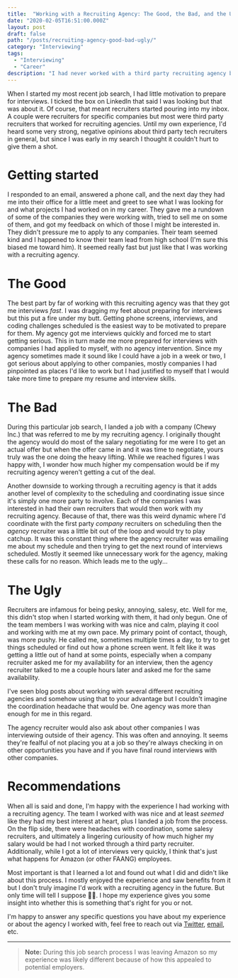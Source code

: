 ```yaml
---
title:  "Working with a Recruiting Agency: The Good, the Bad, and the Ugly"
date: "2020-02-05T16:51:00.000Z"
layout: post
draft: false
path: "/posts/recruiting-agency-good-bad-ugly/"
category: "Interviewing"
tags:
  - "Interviewing"
  - "Career"
description: "I had never worked with a third party recruiting agency before but figured it couldn't hurt. I quickly learned how it could both hurt me and help me."
---
```


When I started my most recent job search, I had little motivation to prepare for interviews. I ticked the box on LinkedIn that said I was looking but that was about it. Of course, that meant recruiters started pouring into my inbox. A couple were recruiters for specific companies but most were third party recruiters that worked for recruiting agencies. Until my own experience, I'd heard some very strong, negative opinions about third party tech recruiters in general, but since I was early in my search I thought it couldn't hurt to give them a shot.

# Getting started

I responded to an email, answered a phone call, and the next day they had me into their office for a little meet and greet to see what I was looking for and what projects I had worked on in my career. They gave me a rundown of some of the companies they were working with, tried to sell me on some of them, and got my feedback on which of those I might be interested in. They didn't pressure me to apply to any companies. Their team seemed kind and I happened to know their team lead from high school (I'm sure this biased me toward him). It seemed really fast but just like that I was working with a recruiting agency.

# The Good

The best part by far of working with this recruiting agency was that they got me interviews _fast_. I was dragging my feet about preparing for interviews but this put a fire under my butt. Getting phone screens, interviews, and coding challenges scheduled is the easiest way to be motivated to prepare for them. My agency got me interviews quickly and forced me to start getting serious. This in turn made me more prepared for interviews with companies I had applied to myself, with no agency intervention. Since my agency sometimes made it sound like I could have a job in a week or two, I got serious about applying to other companies, mostly companies I had pinpointed as places I'd like to work but I had justified to myself that I would take more time to prepare my resume and interview skills.

# The Bad

During this particular job search, I landed a job with a company (Chewy Inc.) that was referred to me by my recruiting agency. I originally thought the agency would do most of the salary negotiating for me were I to get an actual offer but when the offer came in and it was time to negotiate, yours truly was the one doing the heavy lifting. While we reached figures I was happy with, I wonder how much higher my compensation would be if my recruiting agency weren't getting a cut of the deal.

Another downside to working through a recruiting agency is that it adds another level of complexity to the scheduling and coordinating issue since it's simply one more party to involve. Each of the companies I was interested in had their own recruiters that would then work with my recruiting agency. Because of that, there was this weird dynamic where I'd coordinate with the first party _company_ recruiters on scheduling then the _agency_ recruiter was a little bit out of the loop and would try to play catchup. It was this constant thing where the agency recruiter was emailing me about my schedule and then trying to get the next round of interviews scheduled. Mostly it seemed like unnecessary work for the agency, making these calls for no reason. Which leads me to the ugly...

# The Ugly

Recruiters are infamous for being pesky, annoying, salesy, etc. Well for me, this didn't stop when I started working with them, it had only begun. One of the team members I was working with was nice and calm, playing it cool and working with me at my own pace. My primary point of contact, though, was more pushy. He called me, sometimes multiple times a day, to try to get things scheduled or find out how a phone screen went. It felt like it was getting a little out of hand at some points, especially when a company recruiter asked me for my availability for an interview, then the agency recruiter talked to me a couple hours later and asked me for the same availability.

I've seen blog posts about working with several different recruiting agencies and somehow using that to your advantage but I couldn't imagine the coordination headache that would be. One agency was more than enough for me in this regard.

The agency recruiter would also ask about other companies I was interviewing outside of their agency. This was often and annoying. It seems they're fealful of not placing you at a job so they're always checking in on other opportunities you have and if you have final round interviews with other companies.

# Recommendations

When all is said and done, I'm happy with the experience I had working with a recruiting agency. The team I worked with was nice and at least _seemed_ like they had my best interest at heart, plus I landed a job from the process. On the flip side, there were headaches with coordination, some salesy recruiters, and ultimately a lingering curiousity of how much higher my salary would be had I not worked through a third party recruiter. Additionally, while I got a lot of interviews very quickly, I think that's just what happens for Amazon (or other FAANG) employees.

Most important is that I learned a lot and found out what I did and didn't like about this process. I mostly enjoyed the experience and saw benefits from it but I don't truly imagine I'd work with a recruiting agency in the future. But only time will tell I suppose 🤷‍♂️. I hope my experience gives you some insight into whether this is something that's right for you or not.

I'm happy to answer any specific questions you have about my experience or about the agency I worked with, feel free to reach out via [Twitter](https://www.twitter.com/readwriteexrcis), [email](mailto:readwriteexercise@gmail.com), etc.

---

> **Note:** During this job search process I was leaving Amazon so my experience was likely different because of how this appealed to potential employers.
